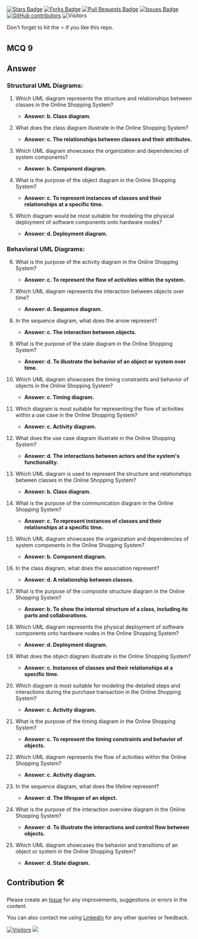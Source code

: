<a href="https://github.com/drshahizan/software-engineering/stargazers"><img src="https://img.shields.io/github/stars/drshahizan/software-engineering" alt="Stars Badge"/></a>
<a href="https://github.com/drshahizan/software-engineering/network/members"><img src="https://img.shields.io/github/forks/drshahizan/software-engineering" alt="Forks Badge"/></a>
<a href="https://github.com/drshahizan/software-engineering/pulls"><img src="https://img.shields.io/github/issues-pr/drshahizan/software-engineering" alt="Pull Requests Badge"/></a>
<a href="https://github.com/drshahizan/software-engineering"><img src="https://img.shields.io/github/issues/drshahizan/software-engineering" alt="Issues Badge"/></a>
<a href="https://github.com/drshahizan/software-engineering/graphs/contributors"><img alt="GitHub contributors" src="https://img.shields.io/github/contributors/drshahizan/software-engineering?color=2b9348"></a>
![Visitors](https://api.visitorbadge.io/api/visitors?path=https%3A%2F%2Fgithub.com%2Fdrshahizan%2Fsoftware-engineering&labelColor=%23d9e3f0&countColor=%23697689&style=flat)

Don't forget to hit the :star: if you like this repo.

## MCQ 9

## Answer
### Structural UML Diagrams:

1. Which UML diagram represents the structure and relationships between classes in the Online Shopping System?
   - **Answer: b. Class diagram.**

2. What does the class diagram illustrate in the Online Shopping System?
   - **Answer: c. The relationships between classes and their attributes.**

3. Which UML diagram showcases the organization and dependencies of system components?
   - **Answer: b. Component diagram.**

4. What is the purpose of the object diagram in the Online Shopping System?
   - **Answer: c. To represent instances of classes and their relationships at a specific time.**

5. Which diagram would be most suitable for modeling the physical deployment of software components onto hardware nodes?
   - **Answer: d. Deployment diagram.**

### Behavioral UML Diagrams:

6. What is the purpose of the activity diagram in the Online Shopping System?
   - **Answer: c. To represent the flow of activities within the system.**

7. Which UML diagram represents the interaction between objects over time?
   - **Answer: d. Sequence diagram.**

8. In the sequence diagram, what does the arrow represent?
   - **Answer: c. The interaction between objects.**

9. What is the purpose of the state diagram in the Online Shopping System?
   - **Answer: d. To illustrate the behavior of an object or system over time.**

10. Which UML diagram showcases the timing constraints and behavior of objects in the Online Shopping System?
    - **Answer: c. Timing diagram.**

11. Which diagram is most suitable for representing the flow of activities within a use case in the Online Shopping System?
    - **Answer: c. Activity diagram.**

12. What does the use case diagram illustrate in the Online Shopping System?
    - **Answer: d. The interactions between actors and the system's functionality.**

13. Which UML diagram is used to represent the structure and relationships between classes in the Online Shopping System?
    - **Answer: b. Class diagram.**

14. What is the purpose of the communication diagram in the Online Shopping System?
    - **Answer: c. To represent instances of classes and their relationships at a specific time.**

15. Which UML diagram showcases the organization and dependencies of system components in the Online Shopping System?
    - **Answer: b. Component diagram.**

16. In the class diagram, what does the association represent?
    - **Answer: d. A relationship between classes.**

17. What is the purpose of the composite structure diagram in the Online Shopping System?
    - **Answer: b. To show the internal structure of a class, including its parts and collaborations.**

18. Which UML diagram represents the physical deployment of software components onto hardware nodes in the Online Shopping System?
    - **Answer: d. Deployment diagram.**

19. What does the object diagram illustrate in the Online Shopping System?
    - **Answer: c. Instances of classes and their relationships at a specific time.**

20. Which diagram is most suitable for modeling the detailed steps and interactions during the purchase transaction in the Online Shopping System?
    - **Answer: c. Activity diagram.**

21. What is the purpose of the timing diagram in the Online Shopping System?
    - **Answer: c. To represent the timing constraints and behavior of objects.**

22. Which UML diagram represents the flow of activities within the Online Shopping System?
    - **Answer: c. Activity diagram.**

23. In the sequence diagram, what does the lifeline represent?
    - **Answer: d. The lifespan of an object.**

24. What is the purpose of the interaction overview diagram in the Online Shopping System?
    - **Answer: d. To illustrate the interactions and control flow between objects.**

25. Which UML diagram showcases the behavior and transitions of an object or system in the Online Shopping System?
    - **Answer: d. State diagram.**


## Contribution 🛠️
Please create an [Issue](https://github.com/drshahizan/learn-php/issues) for any improvements, suggestions or errors in the content.

You can also contact me using [Linkedin](https://www.linkedin.com/in/drshahizan/) for any other queries or feedback.

[![Visitors](https://api.visitorbadge.io/api/visitors?path=https%3A%2F%2Fgithub.com%2Fdrshahizan&labelColor=%23697689&countColor=%23555555&style=plastic)](https://visitorbadge.io/status?path=https%3A%2F%2Fgithub.com%2Fdrshahizan)
![](https://hit.yhype.me/github/profile?user_id=81284918)


